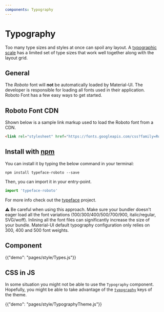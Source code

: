 ```yaml
---
components: Typography
---
```


# Typography

Too many type sizes and styles at once can spoil any layout.
A [typographic scale](https://material.google.com/style/typography.html#typography-styles) has a limited set of type sizes that work well together along with the layout grid.

## General

The *Roboto* font will **not** be automatically loaded by Material-UI.
The developer is responsible for loading all fonts used in their application.
Roboto Font has a few easy ways to get started.

## Roboto Font CDN

Shown below is a sample link markup used to load the Roboto font from a CDN.
```html
<link rel="stylesheet" href="https://fonts.googleapis.com/css?family=Roboto:300,400,500">
```
## Install with [npm](https://www.npmjs.com/package/typeface-roboto)

You can install it by typing the below command in your terminal:

`npm install typeface-roboto --save`

Then, you can import it in your entry-point.

```js
import 'typeface-roboto'
```
For more info check out the [typeface](https://github.com/KyleAMathews/typefaces/tree/master/packages/roboto) project.

⚠️ Be careful when using this approach.
Make sure your bundler doesn't eager load all the font variations (100/300/400/500/700/900, italic/regular, SVG/woff).
Inlining all the font files can significantly increase the size of your bundle.
Material-UI default typography configuration only relies on 300, 400 and 500 font weights.

## Component

{{"demo": "pages/style/Types.js"}}

## CSS in JS

In some situation you might not be able to use the `Typography` component.
Hopefully, you might be able to take advantage of the [`typography`](/customization/theme-default?expend-path=$.typography) keys of the theme.

{{"demo": "pages/style/TypographyTheme.js"}}
